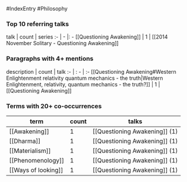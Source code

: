 #IndexEntry #Philosophy

### Top 10 referring talks
talk | count | series
:- | - |: -
[[Questioning Awakening]] | 1 | [[2014 November Solitary - Questioning Awakening]]

### Paragraphs with 4+ mentions
description | count | talk
:- | : - | :-
[[Questioning Awakening#Western Enlightenment relativity quantum mechanics - the truth\|Western Enlightenment, relativity, quantum mechanics - the truth?]] | 1 | [[Questioning Awakening]]

### Terms with 20+ co-occurrences
term | count | talks
-|-|-
[[Awakening]] | 1 | <span class="counts">[[Questioning Awakening]] (1)</span> 
[[Dharma]] | 1 | <span class="counts">[[Questioning Awakening]] (1)</span> 
[[Materialism]] | 1 | <span class="counts">[[Questioning Awakening]] (1)</span> 
[[Phenomenology]] | 1 | <span class="counts">[[Questioning Awakening]] (1)</span> 
[[Ways of looking]] | 1 | <span class="counts">[[Questioning Awakening]] (1)</span> 

